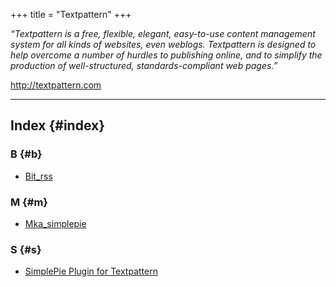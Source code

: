 +++
title = "Textpattern"
+++

_“Textpattern is a free, flexible, elegant, easy-to-use content management system for all kinds of websites, even weblogs. Textpattern is designed to help overcome a number of hurdles to publishing online, and to simplify the production of well-structured, standards-compliant web pages.”_

<http://textpattern.com>

<div id="alphaindex">

---

## Index {#index}

### B {#b}

- [Bit_rss](@/wiki/plugins/textpattern/bit_rss.md)

### M {#m}

- [Mka_simplepie](@/wiki/plugins/textpattern/mka_simplepie.md)

### S {#s}

- [SimplePie Plugin for Textpattern](@/wiki/plugins/textpattern/simplepie_plugin_for_textpattern.md)

</div>

